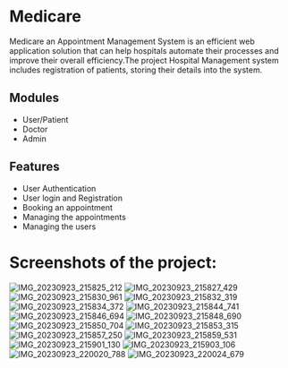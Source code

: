 # Medicare
Medicare an Appointment Management System is an efficient web application solution that can help hospitals automate their processes and improve their overall efficiency.The project Hospital Management system includes registration of patients, storing their details into the system.

## Modules
- User/Patient
- Doctor
- Admin

## Features
- User Authentication
- User login and Registration
- Booking an appointment
- Managing the appointments
- Managing the users


<h1>Screenshots of the project:</h1>

![IMG_20230923_215825_212](https://github.com/user-attachments/assets/f578abf8-a843-43f9-86f8-718bd57902f0)
![IMG_20230923_215827_429](https://github.com/user-attachments/assets/292ee221-a5c5-41a1-9d3a-6861361a5b6f)
![IMG_20230923_215830_961](https://github.com/user-attachments/assets/562f4df9-9166-4343-9f39-bece4153e2e3)
![IMG_20230923_215832_319](https://github.com/user-attachments/assets/ab8df75d-3d87-42bc-b84e-d7cc8711182e)
![IMG_20230923_215834_372](https://github.com/user-attachments/assets/34d116cb-ec04-470f-9fde-dfa386ff842d)
![IMG_20230923_215844_741](https://github.com/user-attachments/assets/7cfe9f4e-6e25-4a65-a73b-192d9babde14)
![IMG_20230923_215846_694](https://github.com/user-attachments/assets/85628004-d7e7-48d4-b58c-f8ce5151cdf1)
![IMG_20230923_215848_690](https://github.com/user-attachments/assets/4d319a4e-e950-4d07-94ea-947f1cf345bd)
![IMG_20230923_215850_704](https://github.com/user-attachments/assets/9a13270e-3690-4c33-8648-8177ea6b7ade)
![IMG_20230923_215853_315](https://github.com/user-attachments/assets/6f4896f1-3548-4746-8799-f11f8f00e9d8)
![IMG_20230923_215857_250](https://github.com/user-attachments/assets/d3f0ed53-e1c9-486c-8316-9840be8babc6)
![IMG_20230923_215859_531](https://github.com/user-attachments/assets/4ec2c4b8-76b3-492c-bd8b-2afd46d07104)
![IMG_20230923_215901_130](https://github.com/user-attachments/assets/72a662d0-3930-4669-afb9-963e307e7f43)
![IMG_20230923_215903_106](https://github.com/user-attachments/assets/739ab301-17e7-4ba2-abc2-32f5ee522b36)
![IMG_20230923_220020_788](https://github.com/user-attachments/assets/2f89b1e9-949d-4da5-8501-bd6c7da7a17d)
![IMG_20230923_220024_679](https://github.com/user-attachments/assets/fbecca6f-fc75-4049-8db6-8b69f47bbf0c)
